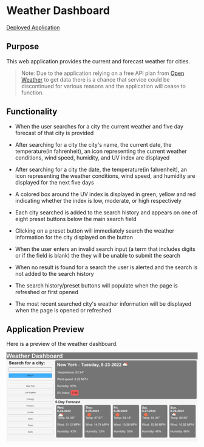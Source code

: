 # Weather Dashboard
[Deployed Application](https://kwlucas.github.io/Weather-Dashboard/)

## Purpose

This web application provides the current and forecast weather for cities.
> Note: Due to the application relying on a free API plan from [Open Weather](https://openweathermap.org/) to get data there is a chance that service could be discontinued for various reasons and the application will cease to function.

## Functionality

* When the user searches for a city the current weather and five day forecast of that city is provided

* After searching for a city the city's name, the current date, the temperature(in fahrenheit), an icon representing the current weather conditions, wind speed, humidity, and UV index are displayed

* After searching for a city the date, the temperature(in fahrenheit), an icon representing the weather conditions, wind speed, and humidity are displayed for the next five days

* A colored box around the UV index is displayed in green, yellow and red indicating whether the index is low, moderate, or high respectively

* Each city searched is added to the search history and appears on one of eight preset buttons below the main search field

* Clicking on a preset button will immediately search the weather information for the city displayed on the button

* When the user enters an invalid search input (a term that includes digits or if the field is blank) the they will be unable to submit the search

* When no result is found for a search the user is alerted and the search is not added to the search history

* The search history/preset buttons will populate when the page is refreshed or first opened 

* The most recent searched city's weather information will be displayed when the page is opened or refreshed

## Application Preview

Here is a preview of the weather dashboard.

![application preview](./assets/images/preview.PNG)
